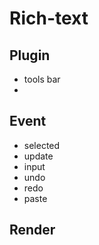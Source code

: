 # Rich-text
## Plugin
+ tools bar
+ 

## Event
+ selected
+ update
+ input
+ undo
+ redo
+ paste
## Render

